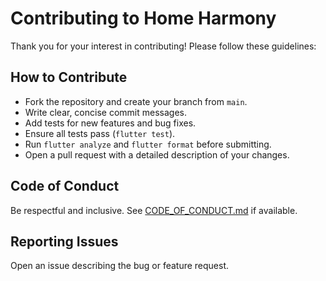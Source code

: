 # Contributing to Home Harmony

Thank you for your interest in contributing! Please follow these guidelines:

## How to Contribute

- Fork the repository and create your branch from `main`.
- Write clear, concise commit messages.
- Add tests for new features and bug fixes.
- Ensure all tests pass (`flutter test`).
- Run `flutter analyze` and `flutter format` before submitting.
- Open a pull request with a detailed description of your changes.

## Code of Conduct

Be respectful and inclusive. See [CODE_OF_CONDUCT.md](CODE_OF_CONDUCT.md) if available.

## Reporting Issues

Open an issue describing the bug or feature request.
